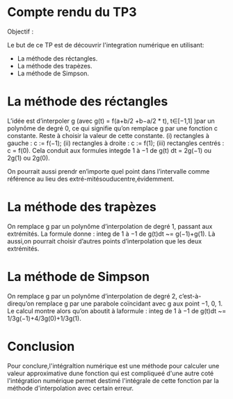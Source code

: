 # Compte rendu du TP3

Objectif :

Le but de ce TP est de découvrir l'integration numérique en utilisant:
* La méthode des réctangles.
* La méthode des trapèzes.
* La méthode de Simpson.

# La méthode des réctangles

L’idée est d’interpoler g (avec g(t) = f(a+b/2 +b−a/2 * t), t∈[−1,1] )par un polynôme de degré 0, ce qui signifie qu’on remplace g par une fonction c constante. Reste à choisir la valeur de cette constante. 
(i) rectangles à gauche : c := f(−1); 
(ii) rectangles à droite : c := f(1); 
(iii) rectangles centrés : c = f(0). 
Cela conduit aux formules 
integde 1 à −1 de g(t) dt = 2g(−1) ou 2g(1) ou 2g(0). 

On pourrait aussi prendr en’importe quel point dans l’intervalle comme référence au lieu des extré-mitésouducentre,évidemment.

# La méthode des trapèzes

On remplace g par un polynôme d’interpolation de degré 1, passant aux extrémités. 
La formule donne :
integ de 1 à −1 de g(t)dt ~= g(−1)+g(1).
Là aussi,on pourrait choisir d’autres points d’interpolation que les deux extrémités.

# La méthode de Simpson

On remplace g par un polynôme d’interpolation de degré 2, c’est-à-direqu’on remplace g par une parabole coïncidant avec g aux point −1, 0, 1. Le calcul montre alors qu’on aboutit à laformule :
integ de 1 à −1 de g(t)dt ~= 1/3g(−1)+4/3g(0)+1/3g(1).


# Conclusion

Pour conclure,l'intégraltion numérique est une méthode pour calculer une valeur approximative dune fonction qui est compliqueé d'une autre coté l'intégration numérique permet destimé l'intégrale de cette fonction par la méthode d'interpolation avec certain erreur.
